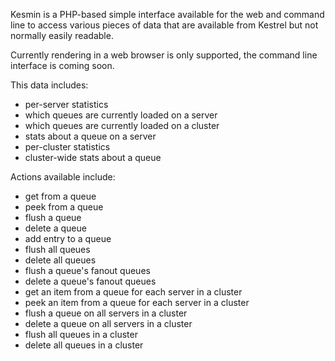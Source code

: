 Kesmin is a PHP-based simple interface available for the web and command line to access various pieces of data that are available from Kestrel but not normally easily readable.

Currently rendering in a web browser is only supported, the command line interface is coming soon.

This data includes:

* per-server statistics
* which queues are currently loaded on a server
* which queues are currently loaded on a cluster
* stats about a queue on a server
* per-cluster statistics
* cluster-wide stats about a queue

Actions available include:

* get from a queue
* peek from a queue
* flush a queue
* delete a queue
* add entry to a queue
* flush all queues
* delete all queues
* flush a queue's fanout queues
* delete a queue's fanout queues
* get an item from a queue for each server in a cluster
* peek an item from a queue for each server in a cluster
* flush a queue on all servers in a cluster
* delete a queue on all servers in a cluster
* flush all queues in a cluster
* delete all queues in a cluster